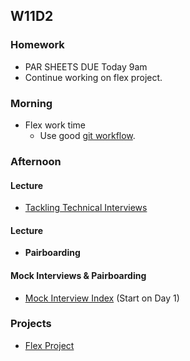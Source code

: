 ## W11D2
### Homework

* PAR SHEETS DUE Today 9am
* Continue working on flex project.

### Morning
* Flex work time
  * Use good [git workflow][git-workflow].

### Afternoon
#### Lecture
* [Tackling Technical Interviews](./technical-interviews.md)

#### Lecture
* **Pairboarding**

#### Mock Interviews & Pairboarding
* [Mock Interview Index][pair-boarding-index] (Start on Day 1)

### Projects
* [Flex Project][flex-project]

<!-- LINKS -->
<!-- Job Search Projects -->
[flex-project]: ../projects/flex-project/flex-project.md
[git-workflow]: ../projects/git-workflow.md

<!-- Internal Resources -->
[pair-boarding-index]: ../technical-skills/whiteboarding/index.md#index
